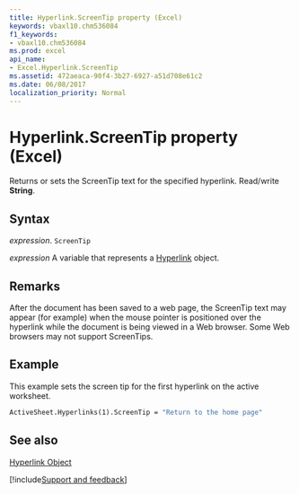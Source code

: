 ```yaml
---
title: Hyperlink.ScreenTip property (Excel)
keywords: vbaxl10.chm536084
f1_keywords:
- vbaxl10.chm536084
ms.prod: excel
api_name:
- Excel.Hyperlink.ScreenTip
ms.assetid: 472aeaca-90f4-3b27-6927-a51d708e61c2
ms.date: 06/08/2017
localization_priority: Normal
---
```



# Hyperlink.ScreenTip property (Excel)

Returns or sets the ScreenTip text for the specified hyperlink. Read/write  **String**.


## Syntax

_expression_. `ScreenTip`

_expression_ A variable that represents a [Hyperlink](Excel.Hyperlink.md) object.


## Remarks

After the document has been saved to a web page, the ScreenTip text may appear (for example) when the mouse pointer is positioned over the hyperlink while the document is being viewed in a Web browser. Some Web browsers may not support ScreenTips.


## Example

This example sets the screen tip for the first hyperlink on the active worksheet.


```vb
ActiveSheet.Hyperlinks(1).ScreenTip = "Return to the home page"
```


## See also


[Hyperlink Object](Excel.Hyperlink.md)

[!include[Support and feedback](~/includes/feedback-boilerplate.md)]